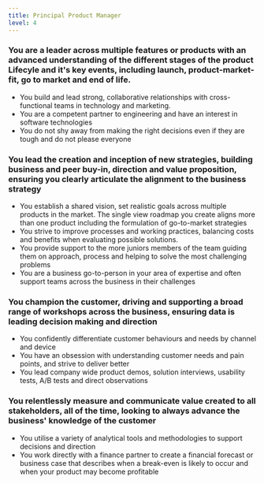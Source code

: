 ```yaml
---
title: Principal Product Manager
level: 4
---
```


### You are a leader across multiple features or products with an advanced understanding of the different stages of the product Lifecyle and it's key events, including launch, product-market-fit, go to market and end of life.

- You build and lead strong, collaborative relationships with cross-functional teams in technology and marketing.
- You are a competent partner to engineering and have an interest in software technologies
- You do not shy away from making the right decisions even if they are tough and do not please everyone

### You lead the creation and inception of new strategies, building business and peer buy-in, direction and value proposition, ensuring you clearly articulate the alignment to the business strategy

- You establish a shared vision, set realistic goals across multiple products in the market.
  The single view roadmap you create aligns more than one product including the formulation of go-to-market strategies
- You strive to improve processes and working practices, balancing costs and benefits when evaluating possible solutions.
- You provide support to the more juniors members of the team guiding them on approach, process and helping to solve the most challenging problems
- You are a business go-to-person in your area of expertise and often support teams across the business in their challenges

### You champion the customer, driving and supporting a broad range of workshops across the business, ensuring data is leading decision making and direction

- You confidently differentiate customer behaviours and needs by channel and device
- You have an obsession with understanding customer needs and pain points, and strive to deliver better
- You lead company wide product demos, solution interviews, usability tests, A/B tests and direct observations

### You relentlessly measure and communicate value created to all stakeholders, all of the time, looking to always advance the business' knowledge of the customer

- You utilise a variety of analytical tools and methodologies to support decisions and direction
- You work directly with a finance partner to create a financial forecast or business case that describes when a break-even is likely to occur and when your product may become profitable
